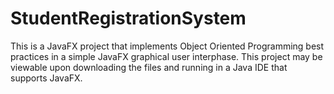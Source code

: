 # StudentRegistrationSystem
This is a JavaFX project that implements Object Oriented Programming best practices in a simple JavaFX graphical user interphase. This project may be viewable upon downloading the files and running in a Java IDE that supports JavaFX.

